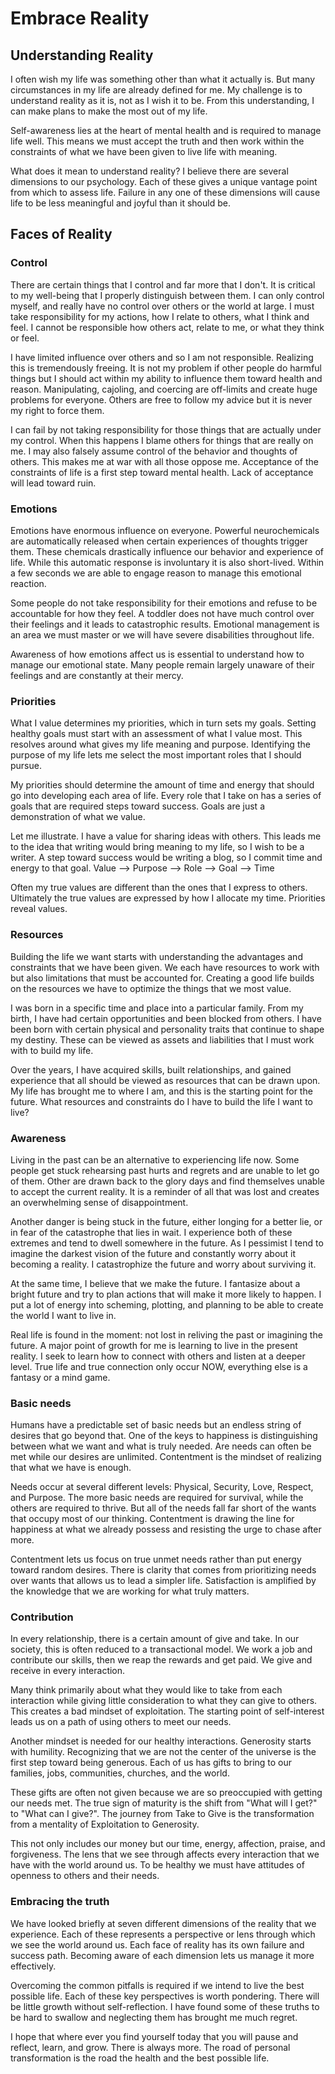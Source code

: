 # Embrace Reality

## Understanding Reality 

I often wish my life was something other than what it actually is.  But many circumstances in my
life are already defined for me.  My challenge is to understand reality as it is, not as I wish it
to be.  From this understanding, I can make plans to make the most out of my life.

Self-awareness lies at the heart of mental health and is required to manage life well. This means we
must accept the truth and then work within the constraints of what we have been given to live life
with meaning.

What does it mean to understand reality?   I believe there are several dimensions to our psychology.
Each of these gives a unique vantage point from which to assess life.  Failure in any one of these
dimensions will cause life to be less meaningful and joyful than it should be.

## Faces of Reality

### Control 

There are certain things that I control and far more that I don't.  It is critical to my well-being
that I properly distinguish between them.  I can only control myself, and really have no control
over others or the world at large.  I must take responsibility for my actions, how I relate to
others, what I think and feel.  I cannot be responsible how others act, relate to me, or what they
think or feel.

I have limited influence over others and so I am not responsible.  Realizing this is tremendously
freeing.  It is not my problem if other people do harmful things but I should act within my ability
to influence them toward health and reason.  Manipulating, cajoling, and coercing are off-limits
and create huge problems for everyone.  Others are free to follow my advice but it is never my
right to force them.

I can fail by not taking responsibility for those things that are actually under my control.  When
this happens I blame others for things that are really on me. I may also falsely assume control of
the behavior and thoughts of others.   This makes me at war with all those oppose me. Acceptance of
the constraints of life is a first step toward mental health.  Lack of acceptance will lead toward
ruin.

### Emotions

Emotions have enormous influence on everyone.  Powerful neurochemicals are automatically released
when certain experiences of thoughts trigger them.  These chemicals drastically influence our
behavior and experience of life.  While this automatic response is involuntary it is also
short-lived.   Within a few seconds we are able to engage reason to manage this emotional
reaction.

Some people do not take responsibility for their emotions and refuse to be accountable for how they
feel. A toddler does not have much control over their feelings and it leads to catastrophic
results.  Emotional management is an area we must master or we will have severe disabilities
throughout life.

Awareness of how emotions affect us is essential to understand how to manage our emotional state.
Many people remain largely unaware of their feelings and are constantly at their mercy.

### Priorities

What I value determines my priorities, which in turn sets my goals.  Setting healthy goals must
start with an assessment of what I value most.  This resolves around what gives my life meaning and
purpose.  Identifying the purpose of my life lets me select the most important roles that I should
pursue.

My priorities should determine the amount of time and energy that should go into developing each
area of life.  Every role that I take on has a series of goals that are required steps toward
success.  Goals are just a demonstration of what we value.

Let me illustrate.  I have a value for sharing ideas with others.  This leads me to the idea that
writing would bring meaning to my life, so I wish to be a writer.  A step toward success would be
writing a blog, so I commit time and energy to that goal.  Value --> Purpose --> Role --> Goal -->
Time

Often my true values are different than the ones that I express to others. Ultimately the true
values are expressed by how I allocate my time.  Priorities reveal values.

### Resources

Building the life we want starts with understanding the advantages and constraints that we have been
given.  We each have resources to work with but also limitations that must be accounted for.
Creating a good life builds on the resources we have to optimize the things that we most value.

I was born in a specific time and place into a particular family.  From my birth, I have had certain
opportunities and been blocked from others.  I have been born with certain physical and
personality traits that continue to shape my destiny. These can be viewed as assets and liabilities
that I must work with to build my life.

Over the years, I have acquired skills, built relationships, and gained experience that all should
be viewed as resources that can be drawn upon.  My life has brought me to where I am, and this is
the starting point for the future.  What resources and constraints do I have to build the life I
want to live?

### Awareness

Living in the past can be an alternative to experiencing life now.  Some people get stuck rehearsing
past hurts and regrets and are unable to let go of them. Other are drawn back to the glory days and
find themselves unable to accept the current reality.  It is a reminder of all that was lost and
creates an overwhelming sense of disappointment.

Another danger is being stuck in the future, either longing for a better lie, or in fear of the
catastrophe that lies in wait.  I experience both of these extremes and tend to dwell somewhere in
the future. As I pessimist I tend to imagine the darkest vision of the future and constantly worry
about it becoming a reality.  I catastrophize the future and worry about surviving it.

At the same time, I believe that we make the future. I fantasize about a bright future and try to plan
actions that will make it more likely to happen.  I put a lot of energy into scheming, plotting,
and planning to be able to create the world I want to live in.

Real life is found in the moment: not lost in reliving the past or imagining the future. A major
point of growth for me is learning to live in the present reality.  I seek to learn how to connect
with others and listen at a deeper level.   True life and true connection only occur NOW,
everything else is a fantasy or a mind game.

### Basic needs

Humans have a predictable set of basic needs but an endless string of desires that go beyond that.
One of the keys to happiness is distinguishing between what we want and what is truly needed.  Are
needs can often be met while our desires are unlimited.  Contentment is the mindset of realizing
that what we have is enough. 

Needs occur at several different levels: Physical, Security, Love, Respect, and Purpose. The more
basic needs are required for survival, while the others are required to thrive.  But all of the
needs fall far short of the wants that occupy most of our thinking.  Contentment is drawing the
line for happiness at what we already possess and resisting the urge to chase after more.

Contentment lets us focus on true unmet needs rather than put energy toward random desires.  There
is clarity that comes from prioritizing needs over wants that allows us to lead a simpler life.
Satisfaction is amplified by the knowledge that we are working for what truly matters.

### Contribution

In every relationship, there is a certain amount of give and take.  In our society, this is often
reduced to a transactional model.  We work a job and contribute our skills, then we reap the rewards
and get paid.  We give and receive in every interaction.

Many think primarily about what they would like to take from each interaction while giving little
consideration to what they can give to others.  This creates a bad mindset of exploitation.  The
starting point of self-interest leads us on a path of using others to meet our needs.

Another mindset is needed for our healthy interactions.  Generosity starts with humility.
Recognizing that we are not the center of the universe is the first step toward being generous.  Each
of us has gifts to bring to our families, jobs, communities, churches, and the world.

These gifts are often not given because we are so preoccupied with getting our needs met.  The true
sign of maturity is the shift from "What will I get?" to "What can I give?". The journey from Take
to Give is the transformation from a mentality of Exploitation to Generosity.

This not only includes our money but our time, energy, affection, praise, and forgiveness.  The lens
that we see through affects every interaction that we have with the world around us.  To be healthy
we must have attitudes of openness to others and their needs.

### Embracing the truth

We have looked briefly at seven different dimensions of the reality that we experience.  Each of
these represents a perspective or lens through which we see the world around us.   Each face of
reality has its own failure and success path. Becoming aware of each dimension lets us manage it
more effectively.

Overcoming the common pitfalls is required if we intend to live the best possible life.  Each of
these key perspectives is worth pondering.  There will be little growth without self-reflection.
I have found some of these truths to be hard to swallow and neglecting them has brought me much
regret.

I hope that where ever you find yourself today that you will pause and reflect, learn, and grow.
There is always more.  The road of personal transformation is the road the health and the best
possible life.



